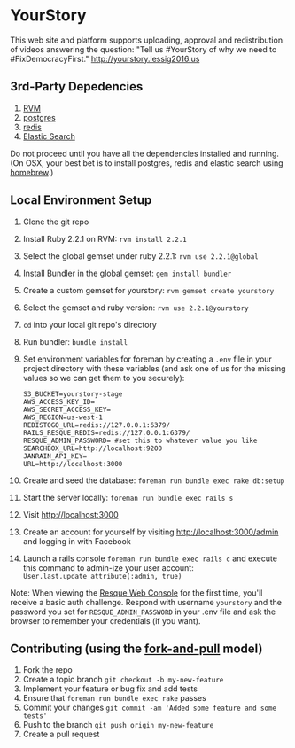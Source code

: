 YourStory
=========
This web site and platform supports uploading, approval and redistribution of videos answering the question: "Tell us #YourStory of why we need to #FixDemocracyFirst." http://yourstory.lessig2016.us 

3rd-Party Depedencies
---------------------
1. [RVM](http://rvm.io)
1. [postgres](http://www.postgresql.org)
1. [redis](http://redis.io)
1. [Elastic Search](https://www.elastic.co/products/elasticsearch)

Do not proceed until you have all the dependencies installed and running. (On OSX, your best bet is to install postgres, redis and elastic search using [homebrew](http://brew.sh/).)

Local Environment Setup
-----------------------
1. Clone the git repo
1. Install Ruby 2.2.1 on RVM: `rvm install 2.2.1`
1. Select the global gemset under ruby 2.2.1: `rvm use 2.2.1@global`
1. Install Bundler in the global gemset: `gem install bundler`
1. Create a custom gemset for yourstory: `rvm gemset create yourstory`
1. Select the gemset and ruby version: `rvm use 2.2.1@yourstory`
1. `cd` into your local git repo's directory
1. Run bundler: `bundle install`
1. Set environment variables for foreman by creating a `.env` file in your project directory with these variables (and ask one of us for the missing values so we can get them to you securely):

    ```
    S3_BUCKET=yourstory-stage
    AWS_ACCESS_KEY_ID=
    AWS_SECRET_ACCESS_KEY=
    AWS_REGION=us-west-1
    REDISTOGO_URL=redis://127.0.0.1:6379/
    RAILS_RESQUE_REDIS=redis://127.0.0.1:6379/
    RESQUE_ADMIN_PASSWORD= #set this to whatever value you like
    SEARCHBOX_URL=http://localhost:9200
    JANRAIN_API_KEY=
    URL=http://localhost:3000
    ```
1. Create and seed the database: `foreman run bundle exec rake db:setup`
1. Start the server locally: `foreman run bundle exec rails s`
1. Visit [http://localhost:3000](http://localhost:3000)
1. Create an account for yourself by visiting [http://localhost:3000/admin](http://localhost:3000/admin) and logging in with Facebook
1. Launch a rails console `foreman run bundle exec rails c` and execute this command to admin-ize your user account: `User.last.update_attribute(:admin, true)`

Note: When viewing the [Resque Web Console](http://localhost:3000/resque_web) for the first time, you'll receive a basic auth challenge. Respond with username `yourstory` and the password you set for `RESQUE_ADMIN_PASSWORD` in your .env file and ask the browser to remember your credentials (if you want).

Contributing (using the [fork-and-pull](https://help.github.com/articles/using-pull-requests) model)
----------------------------------------------------------------------------------------------------
1. Fork the repo
1. Create a topic branch `git checkout -b my-new-feature`
1. Implement your feature or bug fix and add tests
1. Ensure that `foreman run bundle exec rake` passes
1. Commit your changes `git commit -am 'Added some feature and some tests'`
1. Push to the branch `git push origin my-new-feature`
1. Create a pull request
